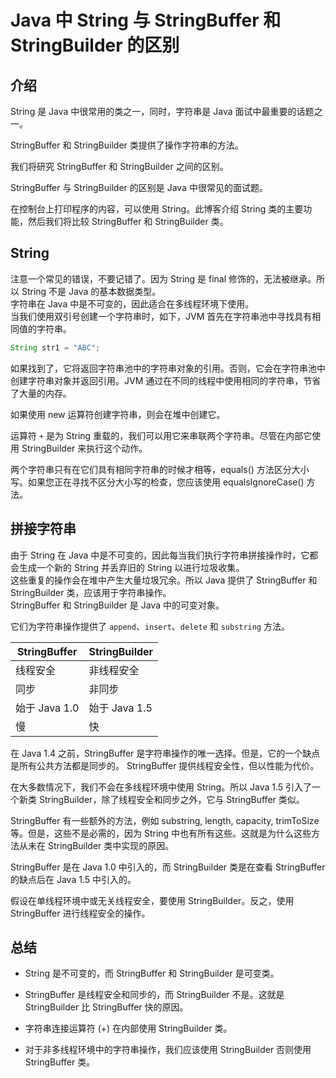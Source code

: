 # Java 中 String 与 StringBuffer 和 StringBuilder 的区别
## 介绍

String 是 Java 中很常用的类之一，同时，字符串是 Java 面试中最重要的话题之一。  

StringBuffer 和 StringBuilder 类提供了操作字符串的方法。  

我们将研究 StringBuffer 和 StringBuilder 之间的区别。  

StringBuffer 与 StringBuilder 的区别是 Java 中很常见的面试题。

在控制台上打印程序的内容，可以使用 String。此博客介绍 String 类的主要功能，然后我们将比较 StringBuffer 和 StringBuilder 类。  

## String

注意一个常见的错误，不要记错了。因为 String 是 final 修饰的，无法被继承。所以 String 不是 Java 的基本数据类型。  
字符串在 Java 中是不可变的，因此适合在多线程环境下使用。  
当我们使用双引号创建一个字符串时，如下，JVM 首先在字符串池中寻找具有相同值的字符串。

```java
String str1 = "ABC";
```
如果找到了，它将返回字符串池中的字符串对象的引用。否则，它会在字符串池中创建字符串对象并返回引用。JVM 通过在不同的线程中使用相同的字符串，节省了大量的内存。  

如果使用 new 运算符创建字符串，则会在堆中创建它。

运算符 `+` 是为 String 重载的，我们可以用它来串联两个字符串。尽管在内部它使用 StringBuilder 来执行这个动作。  

两个字符串只有在它们具有相同字符串的时候才相等，equals() 方法区分大小写。如果您正在寻找不区分大小写的检查，您应该使用 equalsIgnoreCase()  方法。  

## 拼接字符串  

由于 String 在 Java 中是不可变的，因此每当我们执行字符串拼接操作时，它都会生成一个新的 String 并丢弃旧的 String 以进行垃圾收集。  
这些重复的操作会在堆中产生大量垃圾冗余。所以 Java 提供了 StringBuffer 和 StringBuilder 类，应该用于字符串操作。  
StringBuffer 和 StringBuilder 是 Java 中的可变对象。  

它们为字符串操作提供了 `append`、`insert`、`delete` 和 `substring` 方法。  

| StringBuffer  | StringBuilder |
| ------------- | ------------- |
| 线程安全      | 非线程安全    |
| 同步          | 非同步        |
| 始于 Java 1.0 | 始于 Java 1.5 |
| 慢            | 快            |

在 Java 1.4 之前，StringBuffer 是字符串操作的唯一选择。但是，它的一个缺点是所有公共方法都是同步的。 StringBuffer 提供线程安全性，但以性能为代价。  

在大多数情况下，我们不会在多线程环境中使用 String。所以 Java 1.5 引入了一个新类 StringBuilder，除了线程安全和同步之外，它与 StringBuffer 类似。

StringBuffer 有一些额外的方法，例如 substring, length, capacity, trimToSize 等。但是，这些不是必需的，因为 String 中也有所有这些。这就是为什么这些方法从未在 StringBuilder 类中实现的原因。

StringBuffer 是在 Java 1.0 中引入的，而 StringBuilder 类是在查看 StringBuffer 的缺点后在 Java 1.5 中引入的。

假设在单线程环境中或无关线程安全，要使用 StringBuilder。反之，使用 StringBuffer 进行线程安全的操作。



## 总结

- String 是不可变的，而 StringBuffer 和 StringBuilder 是可变类。

- StringBuffer 是线程安全和同步的，而 StringBuilder 不是。这就是 StringBuilder 比 StringBuffer 快的原因。

- 字符串连接运算符 (+) 在内部使用 StringBuilder 类。

- 对于非多线程环境中的字符串操作，我们应该使用 StringBuilder 否则使用 StringBuffer 类。
